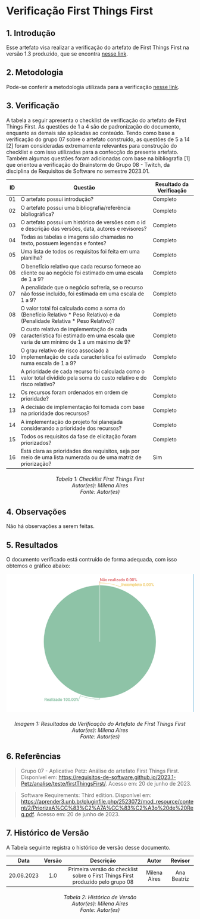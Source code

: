 # Verificação First Things First

## 1. Introdução

Esse artefato visa realizar a verificação do artefato de First Things First na versão 1.3 produzido, que se encontra [nesse link](https://requisitos-de-software.github.io/2023.1-Twitch/elicitacao/priorizacao/#22-first-things-first).

## 2. Metodologia

Pode-se conferir a metodologia utilizada para a verificação [nesse link](https://requisitos-de-software.github.io/2023.1-Twitch/verifica_valida_grupo08/planejamento/).

## 3. Verificação

A tabela a seguir apresenta o checklist de verificação do artefato de First Things First. As questões de 1 a 4 são de padronização do documento, enquanto as demais são aplicadas ao conteúdo. Tendo como base a verificação do grupo 07 sobre o artefato construído, as questões de 5 a 14 [2] foram consideradas extremamente relevantes para construção do checklist e com isso utilizadas para a confecção do presente artefato. Também algumas questões foram adicionadas com base na bibliografia [1] que orientou a verificação do Brainstorm do Grupo 08 - Twitch, da disciplina de Requisitos de Software no semestre 2023.01.

| ID |Questão| Resultado da Verificação |
|----|-------|--------------------------|
| 01 | O artefato possui introdução? | Completo |
| 02 | O artefato possui uma bibliografia/referência bibliográfica?   | Completo |
| 03 | O artefato possui um histórico de versões com o id e descrição das versões, data, autores e revisores? | Completo |  
| 04 | Todas as tabelas e imagens são chamadas no texto, possuem legendas e fontes? | Completo |
| 05 | Uma lista de todos os requisitos foi feita em uma planilha? | Completo |
| 06 | O benefício relativo que cada recurso fornece ao cliente ou ao negócio foi estimado em uma escala de 1 a 9?  | Completo | 
| 07 | A penalidade que o negócio sofreria, se o recurso não fosse incluído, foi estimada em uma escala de 1 a 9? | Completo |
| 08 | O valor total foi calculado como a soma do (Benefício Relativo * Peso Relativo) e da (Penalidade Relativa * Peso Relativo)? | Completo | 
| 09 | O custo relativo de implementação de cada característica foi estimado em uma escala que varia de um mínimo de 1 a um máximo de 9? | Completo | 
| 10 | O grau relativo de risco associado à implementação de cada característica foi estimado numa escala de 1 a 9? | Completo |
| 11 | A prioridade de cada recurso foi calculada como o valor total dividido pela soma do custo relativo e do risco relativo? | Completo |
| 12 | Os recursos foram ordenados em ordem de prioridade? | Completo |
| 13 | A decisão de implementação foi tomada com base na prioridade dos recursos? | Completo |
| 14 | A implementação do projeto foi planejada considerando a prioridade dos recursos? | Completo | 
| 15 | Todos os requisitos da fase de elicitação foram priorizados? | Completo |
| 16 | Está clara as prioridades dos requisitos, seja por meio de uma lista numerada ou de uma matriz de priorização? | Sim |

<h6 align = "center"> Tabela 1: Checklist First Things First
<br> Autor(es): Milena Aires
<br>Fonte: Autor(es)</h6>

## 4. Observações 
Não há observações a serem feitas. 

## 5. Resultados
O documento verificado está contruído de forma adequada, com isso obtemos o gráfico abaixo: 

![Resultados First Things First](./imagens/verificacao_ftf.png)

<h6 align = "center"> Imagem 1: Resultados da Verificação do Artefato de First Things First
<br> Autor(es): Milena Aires 
<br>Fonte: Autor(es)</h6>

## 6. Referências
>Grupo 07 - Aplicativo Petz: Análise do artefato First Things First. Disponível em: https://requisitos-de-software.github.io/2023.1-Petz/analise/teste/firstThingsFirst/. Acesso em: 20 de junho de 2023.

>Software Requirements: Third edition. Disponível em: https://aprender3.unb.br/pluginfile.php/2523072/mod_resource/content/2/PriorizaA%CC%83%C2%A7A%CC%83%C2%A3o%20de%20Req.pdf. Acesso em: 20 de junho de 2023.

## 7. Histórico de Versão

A Tabela seguinte registra o histórico de versão desse documento.

|**Data** | **Versão** | **Descrição** | **Autor** | **Revisor** |
|:---: | :---: | :---: | :---: | :---: |
|20.06.2023| 1.0 | Primeira versão do checklist sobre o First Things First produzido pelo grupo 08| Milena Aires | Ana Beatriz |

<h6 align = "center"> Tabela 2: Histórico de Versão
<br> Autor(es): Milena Aires 
<br>Fonte: Autor(es)</h6>
